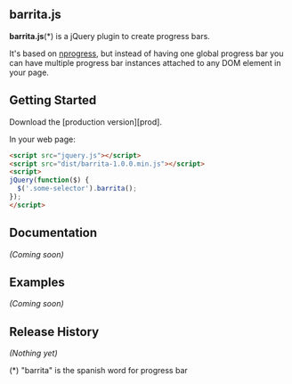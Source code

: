 ## barrita.js

__barrita.js__(*) is a jQuery plugin to create progress bars. 

It's based on [nprogress](https://github.com/rstacruz/nprogress), but instead of having one global progress bar you can have multiple progress bar instances attached to any DOM element in your page.

## Getting Started
Download the [production version][prod].

[min]: https://raw.github.com/davidfq/barrita.js/master/barrita-1.0.0.min.js

In your web page:

```html
<script src="jquery.js"></script>
<script src="dist/barrita-1.0.0.min.js"></script>
<script>
jQuery(function($) {
  $('.some-selector').barrita();
});
</script>
```

## Documentation
_(Coming soon)_

## Examples
_(Coming soon)_

## Release History
_(Nothing yet)_


(*) "barrita" is the spanish word for progress bar